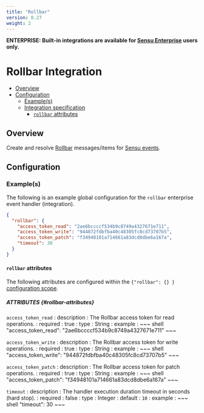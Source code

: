 ```yaml
---
title: "Rollbar"
version: 0.27
weight: 2
---
```


**ENTERPRISE: Built-in integrations are available for [Sensu Enterprise][1]
users only.**

# Rollbar Integration

- [Overview](#overview)
- [Configuration](#configuration)
  - [Example(s)](#examples)
  - [Integration specification](#integration-specification)
    - [`rollbar` attributes](#rollbar-attributes)

## Overview

Create and resolve [Rollbar][2] messages/items for [Sensu events][3].

## Configuration

### Example(s)

The following is an example global configuration for the `rollbar` enterprise
event handler (integration).

~~~ json
{
  "rollbar": {
    "access_token_read": "2ae6bccccf534b9c8749a4327671e711",
    "access_token_write": "944872fdbfba40c48305fc8cd73707b5",
    "access_token_patch": "f34948101a714661a83dcd8dbe6a167a",
    "timeout": 30
  }
}
~~~

#### `rollbar` attributes

The following attributes are configured within the `{"rollbar": {} }`
[configuration scope][4].

##### ATTRIBUTES {#rollbar-attributes}

`access_token_read`
: description
  : The Rollbar access token for read operations.
: required
  : true
: type
  : String
: example
  : ~~~ shell
    "access_token_read": "2ae6bccccf534b9c8749a4327671e711"
    ~~~

`access_token_write`
: description
  : The Rollbar access token for write operations.
: required
  : true
: type
  : String
: example
  : ~~~ shell
    "access_token_write": "944872fdbfba40c48305fc8cd73707b5"
    ~~~

`access_token_patch`
: description
  : The Rollbar access token for patch operations.
: required
  : true
: type
  : String
: example
  : ~~~ shell
    "access_token_patch": "f34948101a714661a83dcd8dbe6a167a"
    ~~~

`timeout`
: description
  : The handler execution duration timeout in seconds (hard stop).
: required
  : false
: type
  : Integer
: default
  : `10`
: example
  : ~~~ shell
    "timeout": 30
    ~~~

[?]:  #
[1]:  /enterprise
[2]:  https://rollbar.com/
[3]:  ../../reference/events.html
[4]:  ../../reference/configuration.html#configuration-scopes
